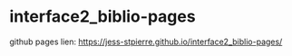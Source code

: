 # interface2_biblio-pages

github pages lien: https://jess-stpierre.github.io/interface2_biblio-pages/


